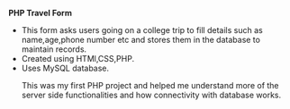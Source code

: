 <b>PHP Travel Form</b>

<ul>
<li>This form asks users going on a college trip to fill details such as name,age,phone number etc and stores them in the database to maintain records.</li>

 <li>Created using HTMl,CSS,PHP.</li>
 
 <li>Uses MySQL database.</li>

 This was my first PHP project and helped me understand more of the server side functionalities and how connectivity with database works. 

</ul>

